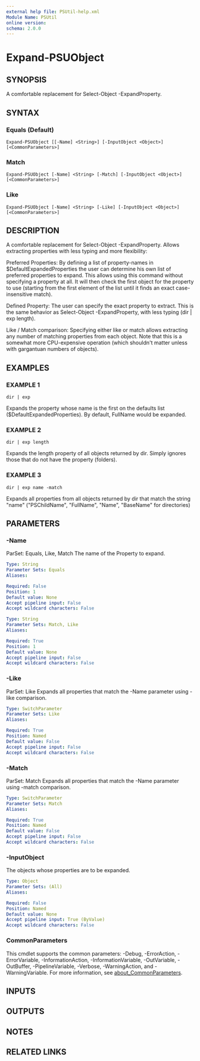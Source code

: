 ```yaml
---
external help file: PSUtil-help.xml
Module Name: PSUtil
online version:
schema: 2.0.0
---
```


# Expand-PSUObject

## SYNOPSIS
A comfortable replacement for Select-Object -ExpandProperty.

## SYNTAX

### Equals (Default)
```
Expand-PSUObject [[-Name] <String>] [-InputObject <Object>] [<CommonParameters>]
```

### Match
```
Expand-PSUObject [-Name] <String> [-Match] [-InputObject <Object>] [<CommonParameters>]
```

### Like
```
Expand-PSUObject [-Name] <String> [-Like] [-InputObject <Object>] [<CommonParameters>]
```

## DESCRIPTION
A comfortable replacement for Select-Object -ExpandProperty.
Allows extracting properties with less typing and more flexibility:

Preferred Properties:
By defining a list of property-names in $DefaultExpandedProperties the user can determine his own list of preferred properties to expand.
This allows using this command without specifying a property at all.
It will then check the first object for the property to use (starting from the first element of the list until it finds an exact case-insensitive match).

Defined Property:
The user can specify the exact property to extract.
This is the same behavior as Select-Object -ExpandProperty, with less typing (dir | exp length).

Like / Match comparison:
Specifying either like or match allows extracting any number of matching properties from each object.
Note that this is a somewhat more CPU-expensive operation (which shouldn't matter unless with gargantuan numbers of objects).

## EXAMPLES

### EXAMPLE 1
```
dir | exp
```

Expands the property whose name is the first on the defaults list ($DefaultExpandedProperties).
By default, FullName would be expanded.

### EXAMPLE 2
```
dir | exp length
```

Expands the length property of all objects returned by dir.
Simply ignores those that do not have the property (folders).

### EXAMPLE 3
```
dir | exp name -match
```

Expands all properties from all objects returned by dir that match the string "name" ("PSChildName", "FullName", "Name", "BaseName" for directories)

## PARAMETERS

### -Name
ParSet: Equals, Like, Match
The name of the Property to expand.

```yaml
Type: String
Parameter Sets: Equals
Aliases:

Required: False
Position: 1
Default value: None
Accept pipeline input: False
Accept wildcard characters: False
```

```yaml
Type: String
Parameter Sets: Match, Like
Aliases:

Required: True
Position: 1
Default value: None
Accept pipeline input: False
Accept wildcard characters: False
```

### -Like
ParSet: Like
Expands all properties that match the -Name parameter using -like comparison.

```yaml
Type: SwitchParameter
Parameter Sets: Like
Aliases:

Required: True
Position: Named
Default value: False
Accept pipeline input: False
Accept wildcard characters: False
```

### -Match
ParSet: Match
Expands all properties that match the -Name parameter using -match comparison.

```yaml
Type: SwitchParameter
Parameter Sets: Match
Aliases:

Required: True
Position: Named
Default value: False
Accept pipeline input: False
Accept wildcard characters: False
```

### -InputObject
The objects whose properties are to be expanded.

```yaml
Type: Object
Parameter Sets: (All)
Aliases:

Required: False
Position: Named
Default value: None
Accept pipeline input: True (ByValue)
Accept wildcard characters: False
```

### CommonParameters
This cmdlet supports the common parameters: -Debug, -ErrorAction, -ErrorVariable, -InformationAction, -InformationVariable, -OutVariable, -OutBuffer, -PipelineVariable, -Verbose, -WarningAction, and -WarningVariable. For more information, see [about_CommonParameters](http://go.microsoft.com/fwlink/?LinkID=113216).

## INPUTS

## OUTPUTS

## NOTES

## RELATED LINKS
